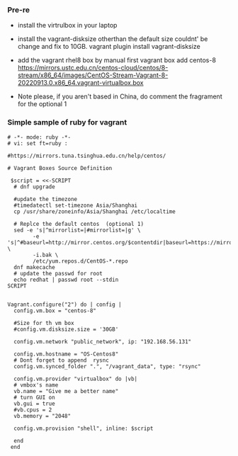 
### Pre-re

- install the virtrulbox in your laptop

- install the vagrant-disksize otherthan the default size couldnt' be change and fix to 10GB.
vagrant plugin install vagrant-disksize

- add the vagrant rhel8 box by manual first
vagrant box add centos-8 https://mirrors.ustc.edu.cn/centos-cloud/centos/8-stream/x86_64/images/CentOS-Stream-Vagrant-8-20220913.0.x86_64.vagrant-virtualbox.box


- Note please, if you aren't based in China, do comment the fragrament for the optional 1


### Simple sample of ruby for vagrant

```
# -*- mode: ruby -*-
# vi: set ft=ruby :

#https://mirrors.tuna.tsinghua.edu.cn/help/centos/ 

# Vagrant Boxes Source Definition

 $script = <<-SCRIPT
  # dnf upgrade
  
  #update the timezone 
  #timedatectl set-timezone Asia/Shanghai	
  cp /usr/share/zoneinfo/Asia/Shanghai /etc/localtime
 
  # Replce the default centos  (optional 1)
  sed -e 's|^mirrorlist=|#mirrorlist=|g' \
        -e 's|^#baseurl=http://mirror.centos.org/$contentdir|baseurl=https://mirrors.tuna.tsinghua.edu.cn/centos|g' \
        -i.bak \
        /etc/yum.repos.d/CentOS-*.repo
  dnf makecache
  # update the passwd for root
  echo redhat | passwd root --stdin
SCRIPT


Vagrant.configure("2") do | config |
  config.vm.box = "centos-8"

  #Size for th vm box
  #config.vm.disksize.size = '30GB' 

  config.vm.network "public_network", ip: "192.168.56.131"
  
  config.vm.hostname = "OS-Centos8"
  # Dont forget to append  rysnc
  config.vm.synced_folder ".", "/vagrant_data", type: "rsync"
  
  config.vm.provider "virtualbox" do |vb|
  # vmbox's name
  vb.name = "Give me a better name"  
  # turn GUI on
  vb.gui = true
  #vb.cpus = 2
  vb.memory = "2048"
  
  config.vm.provision "shell", inline: $script
  
  end 
 end 
 

```
